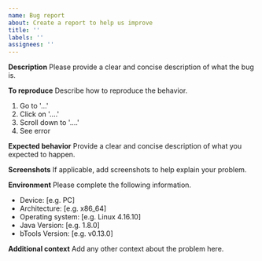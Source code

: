 ```yaml
---
name: Bug report
about: Create a report to help us improve
title: ''
labels: ''
assignees: ''
---
```


**Description**
Please provide a clear and concise description of what the bug is.

**To reproduce**
Describe how to reproduce the behavior.
1. Go to '...'
2. Click on '....'
3. Scroll down to '....'
4. See error

**Expected behavior**
Provide a clear and concise description of what you expected to happen.

**Screenshots**
If applicable, add screenshots to help explain your problem.

**Environment** 
Please complete the following information.
 
 - Device: [e.g. PC]
 - Architecture: [e.g. x86_64]
 - Operating system: [e.g. Linux 4.16.10]
 - Java Version: [e.g. 1.8.0] 
 - bTools Version: [e.g. v0.13.0]
 
**Additional context**
Add any other context about the problem here.